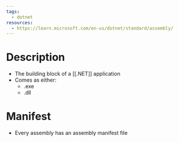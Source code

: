 ```yaml
---
tags:
  - dotnet
resources:
  - https://learn.microsoft.com/en-us/dotnet/standard/assembly/
---
```

# Description
- The building block of a [[.NET]] application
- Comes as either:
	- .exe
	- .dll
# Manifest
- Every assembly has an assembly manifest file